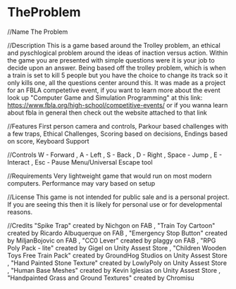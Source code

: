 # TheProblem
//Name
The Problem

//Description
This is a game based around the Trolley problem, an ethical and pyschlogical problem around the ideas of inaction versus action.
Within the game you are presented with simple questions were it is your job to decide upon an answer. Being based off the trolley problem, which is when a train is set to kill 5 people but you have the choice to change its track so it only kills one, all the questions center around this.
It was made as a project for an FBLA competetive event, if you want to learn more about the event look up "Computer Game and Simulation Programming" at this link: https://www.fbla.org/high-school/competitive-events/ or if you wanna learn about fbla in general then check out the website attached to that link

//Features
First person camera and controls, Parkour based challenges with a few traps, Ethical Challenges, Scoring based on decisions, Endings based on score, Keyboard Support

//Controls
W - Forward
, A - Left
, S - Back
, D - Right
, Space - Jump
, E - Interact
, Esc - Pause Menu/Universal Escape tool

//Requirements
Very lightweight game that would run on most modern computers. Performance may vary based on setup

//License
This game is not intended for public sale and is a personal project. If you are seeing this then it is likely for personal use or for developmental reasons.

//Credits
"Spike Trap" created by Nichgon on FAB
, "Train Toy Cartoon" created by Ricardo Albuquerque on FAB
, "Emergency Stop Button" created by MiljanBojovic on FAB
, "CC0 Lever" created by plaggy on FAB
, "RPG Poly Pack - lite" created by Gigel on Unity Assest Store
, "Children Wooden Toys Free Train Pack" created by GroundHog Studios on Unity Assest Store
, "Hand Painted Stone Texture" created by LowlyPoly on Unity Assest Store
, "Human Base Meshes" created by Kevin Iglesias on Unity Assest Store
, "Handpainted Grass and Ground Textures" created by Chromisu
